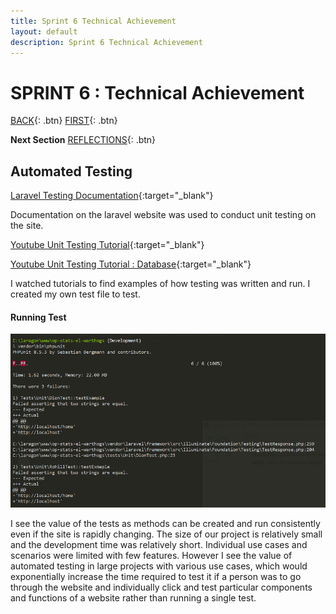 ```yaml
---
title: Sprint 6 Technical Achievement
layout: default
description: Sprint 6 Technical Achievement
---
```


# SPRINT 6 : Technical Achievement

[BACK](ta5.html){: .btn}
[FIRST](ta1.html){: .btn}

**Next Section** [REFLECTIONS](r1.html){: .btn}

## Automated Testing

[Laravel Testing Documentation](https://laravel.com/docs/7.x/testing){:target="_blank"}

Documentation on the laravel website was used to conduct unit testing on the site. 

[Youtube Unit Testing Tutorial](https://www.youtube.com/watch?v=Jq-o99MaYCQ){:target="_blank"}


[Youtube Unit Testing Tutorial : Database](https://www.youtube.com/watch?v=TWOAPBnqx8U){:target="_blank"}

I watched tutorials to find examples of how testing was written and run.
I created my own test file to test.

#### Running Test

![Running Test](testing.png "Running Test")

I see the value of the tests as methods can be created and run consistently even if the site is rapidly changing. The size of our project is relatively small and the development time was relatively short. Individual use cases and scenarios were limited with few features. However I see the value of automated testing in large projects with various use cases, which would exponentially increase the time required to test it if a person was to go through the website and individually click and test particular components and functions of a website rather than running a single test.